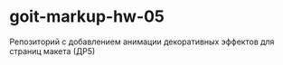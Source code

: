# goit-markup-hw-05
Репозиторий с добавлением анимации декоративных эффектов для страниц макета (ДР5)
